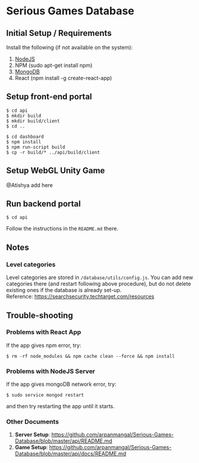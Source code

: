 # Serious Games Database

## Initial Setup / Requirements
Install the following (if not available on the system):
1. [NodeJS](https://nodejs.org/en/download/package-manager/)
2. NPM (sudo apt-get install npm)
3. [MongoDB](https://docs.mongodb.com/manual/tutorial/install-mongodb-on-ubuntu/)
4. React (npm install -g create-react-app)


## Setup front-end portal
```
$ cd api
$ mkdir build
$ mkdir build/client
$ cd ..
```
```
$ cd dashboard
$ npm install
$ npm run-script build
$ cp -r build/* ../api/build/client
```

## Setup WebGL Unity Game
@Atishya add here

## Run backend portal
```
$ cd api
```
Follow the instructions in the `README.md` there. 


## Notes

### Level categories
Level categories are stored in `/database/utils/config.js`. You can add new categories there (and restart following above procedure), but do not delete existing ones if the database is already set-up.  
Reference: https://searchsecurity.techtarget.com/resources  


## Trouble-shooting
### Problems with React App
If the app gives npm error, try:  
```
$ rm -rf node_modules && npm cache clean --force && npm install
```

### Problems with NodeJS Server
If the app gives mongoDB network error, try:
```
$ sudo service mongod restart
```
and then try restarting the app until it starts.

### Other Documents
1. **Server Setup**: https://github.com/arpanmangal/Serious-Games-Database/blob/master/api/README.md 
2. **Game Setup**: https://github.com/arpanmangal/Serious-Games-Database/blob/master/api/docs/README.md
